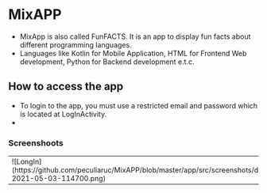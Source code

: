 # MixAPP

* MixApp is also called FunFACTS. It is an app to display fun facts about different programming languages.
* Languages like Kotlin for Mobile Application, HTML for Frontend Web development, Python for Backend development e.t.c.

## How to access the app
* To login to the app, you must use a restricted email and password which is located at LogInActivity.
* 

### Screenshoots
<table>
  <tr>
    <td>
      ![LongIn](https://github.com/peculiaruc/MixAPP/blob/master/app/src/screenshots/device-2021-05-03-114700.png) 
   
   </td>
    
  </tr>
 </table>
